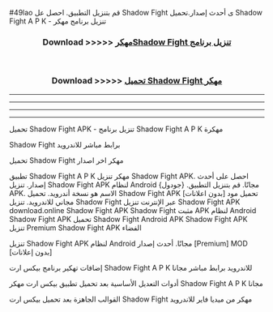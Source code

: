 #49lao قم بتنزيل التطبيق. احصل عل Shadow Fight  ى أحدث إصدار.تحميل Shadow Fight  A P K - تنزيل برنامج مهكر



<div align="center">
<h3>Download >>>>> <a href="https://ar-sites.web.app/?ar= Shadow Fight ">مهكرShadow Fight  تنزيل برنامج</a></h3><br>

<h3>Download >>>>> <a href="https://ar-sites.web.app/?ar= Shadow Fight ">تحميل Shadow Fight  مهكر</a></h3>
</div>


----------------------------------------------------------

----------------------------------------------------------

----------------------------------------------------------

----------------------------------------------------------


تحميل Shadow Fight  APK - تنزيل برنامج Shadow Fight  A P K مهكرة

Shadow Fight  برابط مباشر للاندرويد

تحميل Shadow Fight  مهكر اخر اصدار

تطبيق Shadow Fight  A P K مهكر
تنزيل Shadow Fight  APK. احصل على أحدث إصدار.
تنزيل Shadow Fight  APK لنظام Android مجانًا.
قم بتنزيل التطبيق. {جودول} APK. الاسم هو نسخة أندرويد.
تحميل Shadow Fight  APK [بدون اعلانات]
تحميل مود مجاني للاندرويد.
تنزيل Shadow Fight  عبر الإنترنت
تنزيل Shadow Fight  APK
download.online Shadow Fight  APK
Shadow Fight  مثبت APK لنظام Android
Shadow Fight  APK
تحميل Shadow Fight  Android APK
Shadow Fight  APK تنزيل Premium
Shadow Fight  APK الفضاء

تنزيل Shadow Fight  APK لنظام Android مجانًا. أحدث إصدار [Premium] MOD [بدون إعلانات]

إضافات تهكير برنامج بيكس ارت Shadow Fight  A P K للاندرويد برابط مباشر مجانا

أدوات التعديل الأساسية بعد تحميل تطبيق بيكس ارت مهكر Shadow Fight  A P K مجانا

القوالب الجاهزة بعد تحميل بيكس ارت Shadow Fight  مهكر من ميديا فاير للاندرويد



